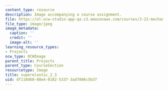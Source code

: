 ```yaml
---
content_type: resource
description: Image accompanying a course assignment.
file: https://ol-ocw-studio-app-qa.s3.amazonaws.com/courses/3-22-mechanical-behavior-of-materials-spring-2008/df110d6088e4018253373ad7886c5b37_superelastic_2_3.jpg
file_type: image/jpeg
image_metadata:
  caption: ''
  credit: ''
  image-alt: ''
learning_resource_types:
- Projects
ocw_type: OCWImage
parent_title: Projects
parent_type: CourseSection
resourcetype: Image
title: superelastic_2_3
uid: df110d60-88e4-0182-5337-3ad7886c5b37
---
```

